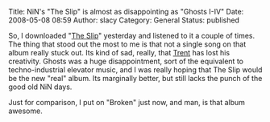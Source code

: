 Title: NiN's "The Slip" is almost as disappointing as "Ghosts I-IV" 
Date: 2008-05-08 08:59
Author: slacy
Category: General
Status: published

So, I downloaded "[The
Slip](http://www.nytimes.com/2008/05/06/arts/music/06arts-THISONESONTR_BRF.html?ref=arts)"
yesterday and listened to it a couple of times. The thing that stood out
the most to me is that not a single song on that album really stuck out.
Its kind of sad, really, that [Trent](http://nin.com) has lost his
creativity. Ghosts was a huge disappointment, sort of the equivalent to
techno-industrial elevator music, and I was really hoping that The Slip
would be the new "real" album. Its marginally better, but still lacks
the punch of the good old NiN days.

Just for comparison, I put on "Broken" just now, and man, is that album
awesome.
